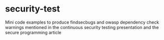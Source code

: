 # security-test

Mini code examples to produce findsecbugs and owasp dependency check warnings
mentioned in the continuous security testing presentation and the secure programming article
